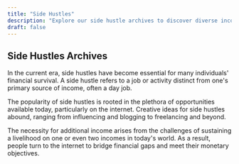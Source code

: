 ```yaml
---
title: "Side Hustles"
description: "Explore our side hustle archives to discover diverse income-generating activities separate from your main job."
draft: false
---
```


## Side Hustles Archives

In the current era, side hustles have become essential for many individuals' financial survival. A side hustle refers to a job or activity distinct from one's primary source of income, often a day job.

The popularity of side hustles is rooted in the plethora of opportunities available today, particularly on the internet. Creative ideas for side hustles abound, ranging from influencing and blogging to freelancing and beyond.

The necessity for additional income arises from the challenges of sustaining a livelihood on one or even two incomes in today's world. As a result, people turn to the internet to bridge financial gaps and meet their monetary objectives.
